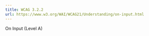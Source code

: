 ```yaml
---
title: WCAG 3.2.2
url: https://www.w3.org/WAI/WCAG21/Understanding/on-input.html
---
```

On Input (Level A)
